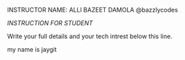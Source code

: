 INSTRUCTOR NAME: ALLI BAZEET DAMOLA @bazzlycodes

*_INSTRUCTION FOR STUDENT_*

Write your full details and your tech intrest below this line.

my name is jaygit
